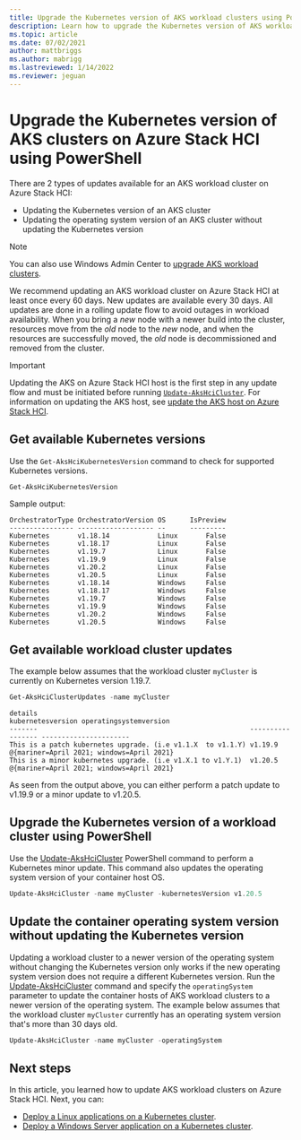```yaml
---
title: Upgrade the Kubernetes version of AKS workload clusters using PowerShell
description: Learn how to upgrade the Kubernetes version of AKS workload clusters on Azure Stack HCI using PowerShell
ms.topic: article
ms.date: 07/02/2021
author: mattbriggs
ms.author: mabrigg 
ms.lastreviewed: 1/14/2022
ms.reviewer: jeguan
---
```


# Upgrade the Kubernetes version of AKS clusters on Azure Stack HCI using PowerShell

There are 2 types of updates available for an AKS workload cluster on Azure Stack HCI: 
- Updating the Kubernetes version of an AKS cluster
- Updating the operating system version of an AKS cluster without updating the Kubernetes version 

> [!NOTE]
> You can also use Windows Admin Center to [upgrade AKS workload clusters](upgrade-kubernetes.md).

We recommend updating an AKS workload cluster on Azure Stack HCI at least once every 60 days. New updates are available every 30 days. All updates are done in a rolling update flow to avoid outages in workload availability. When you bring a _new_ node with a newer build into the cluster, resources move from the _old_ node to the _new_ node, and when the resources are successfully moved, the _old_ node is decommissioned and removed from the cluster.

> [!Important]
> Updating the AKS on Azure Stack HCI host is the first step in any update flow and must be initiated before running [`Update-AksHciCluster`](./reference/ps/update-akshcicluster.md). For information on updating the AKS host, see [update the AKS host on Azure Stack HCI](./update-akshci-host-powershell.md). 

## Get available Kubernetes versions
Use the `Get-AksHciKubernetesVersion` command to check for supported Kubernetes versions.

```powershell
Get-AksHciKubernetesVersion
```
Sample output:
```Output
OrchestratorType OrchestratorVersion OS      IsPreview
---------------- ------------------- --      ---------
Kubernetes       v1.18.14            Linux       False
Kubernetes       v1.18.17            Linux       False
Kubernetes       v1.19.7             Linux       False
Kubernetes       v1.19.9             Linux       False
Kubernetes       v1.20.2             Linux       False
Kubernetes       v1.20.5             Linux       False
Kubernetes       v1.18.14            Windows     False
Kubernetes       v1.18.17            Windows     False
Kubernetes       v1.19.7             Windows     False
Kubernetes       v1.19.9             Windows     False
Kubernetes       v1.20.2             Windows     False
Kubernetes       v1.20.5             Windows     False
```

## Get available workload cluster updates
The example below assumes that the workload cluster `myCluster` is currently on Kubernetes version 1.19.7.
```powershell
Get-AksHciClusterUpdates -name myCluster
```

```output
details                                                     kubernetesversion operatingsystemversion
-------                                                     ----------------- ----------------------
This is a patch kubernetes upgrade. (i.e v1.1.X  to v1.1.Y) v1.19.9           @{mariner=April 2021; windows=April 2021}
This is a minor kubernetes upgrade. (i.e v1.X.1 to v1.Y.1)  v1.20.5           @{mariner=April 2021; windows=April 2021}
```

As seen from the output above, you can either perform a patch update to v1.19.9 or a minor update to v1.20.5.

## Upgrade the Kubernetes version of a workload cluster using PowerShell

Use the [Update-AksHciCluster](./reference/ps/update-akshcicluster.md) PowerShell command to perform a Kubernetes minor update. This command also updates the operating system version of your container host OS.

```powershell
Update-AksHciCluster -name myCluster -kubernetesVersion v1.20.5
```

## Update the container operating system version without updating the Kubernetes version

Updating a workload cluster to a newer version of the operating system without changing the Kubernetes version only works if the new operating system version does not require a different Kubernetes version. Run the [Update-AksHciCluster](./reference/ps/update-akshcicluster.md) command and specify the `operatingSystem` parameter to update the container hosts of AKS workload clusters to a newer version of the operating system. The example below assumes that the workload cluster `myCluster` currently has an operating system version that's more than 30 days old.

```powershell
Update-AksHciCluster -name myCluster -operatingSystem
```

## Next steps

In this article, you learned how to update AKS workload clusters on Azure Stack HCI. Next, you can:
- [Deploy a Linux applications on a Kubernetes cluster](./deploy-linux-application.md).
- [Deploy a Windows Server application on a Kubernetes cluster](./deploy-windows-application.md).